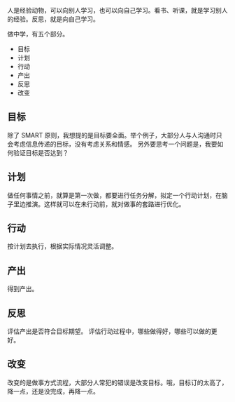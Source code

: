 人是经验动物，可以向别人学习，也可以向自己学习。看书、听课，就是学习别人的经验。反思，就是向自己学习。

做中学，有五个部分。
* 目标
* 计划
* 行动
* 产出
* 反思
* 改变

## 目标
除了 SMART 原则，我想提的是目标要全面。举个例子，大部分人与人沟通时只会考虑信息传递的目标，没有考虑关系和情感。
另外要思考一个问题是，我要如何验证目标是否达到？

## 计划
做任何事情之前，就算是第一次做，都要进行任务分解，拟定一个行动计划，在脑子里边推演。这样就可以在未行动前，就对做事的套路进行优化。

## 行动
按计划去执行，根据实际情况灵活调整。

## 产出
得到产出。

## 反思
评估产出是否符合目标期望。
评估行动过程中，哪些做得好，哪些可以做的更好。

## 改变
改变的是做事方式流程，大部分人常犯的错误是改变目标。哦，目标订的太高了，降一点，还是没完成，再降一点。
